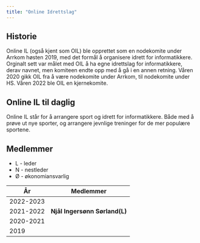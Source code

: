 ```yaml
---
title: "Online Idrettslag"
---
```


Historie
--------
Online IL (også kjent som OIL) ble opprettet som en nodekomite under Arrkom høsten 2019, med det formål å organisere idrett for informatikkere. Orginalt sett var målet med OIL å ha egne idrettslag for informatikkere, derav navnet, men komiteen endte opp med å gå i en annen retning. Våren 2020 gikk OIL fra å være nodekomite under Arrkom, til nodekomite under HS. Våren 2022 ble OIL en kjernekomite.


Online IL til daglig
--------
Online IL står for å arrangere sport og idrett for informatikkere. Både med å prøve ut nye sporter, og arrangere jevnlige treninger for de mer populære sportene. 

Medlemmer
--------
* L - leder  
* N - nestleder
* Ø - økonomiansvarlig  

|År   | Medlemmer |
| --- | --------- |  
|2022-2023| |
|2021-2022| **Njål Ingersønn Sørland(L)** |
|2020-2021| |
|2019| |